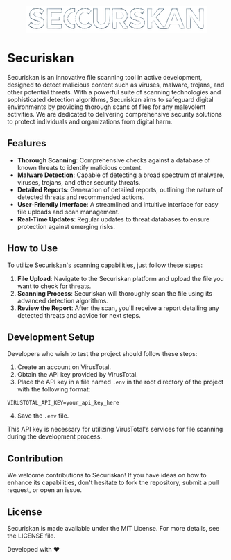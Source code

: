 <p align="center">
  <img src="public/imgs/logo.png" alt="Securiskan Logo"/>
</p>

# Securiskan

Securiskan is an innovative file scanning tool in active development, designed to detect malicious content such as viruses, malware, trojans, and other potential threats. With a powerful suite of scanning technologies and sophisticated detection algorithms, Securiskan aims to safeguard digital environments by providing thorough scans of files for any malevolent activities. We are dedicated to delivering comprehensive security solutions to protect individuals and organizations from digital harm.

## Features

- **Thorough Scanning**: Comprehensive checks against a database of known threats to identify malicious content.
- **Malware Detection**: Capable of detecting a broad spectrum of malware, viruses, trojans, and other security threats.
- **Detailed Reports**: Generation of detailed reports, outlining the nature of detected threats and recommended actions.
- **User-Friendly Interface**: A streamlined and intuitive interface for easy file uploads and scan management.
- **Real-Time Updates**: Regular updates to threat databases to ensure protection against emerging risks.

## How to Use

To utilize Securiskan's scanning capabilities, just follow these steps:

1. **File Upload**: Navigate to the Securiskan platform and upload the file you want to check for threats.
2. **Scanning Process**: Securiskan will thoroughly scan the file using its advanced detection algorithms.
3. **Review the Report**: After the scan, you'll receive a report detailing any detected threats and advice for next steps.

## Development Setup

Developers who wish to test the project should follow these steps:

1. Create an account on VirusTotal.
2. Obtain the API key provided by VirusTotal.
3. Place the API key in a file named `.env` in the root directory of the project with the following format:
```
VIRUSTOTAL_API_KEY=your_api_key_here
```
4. Save the `.env` file.

This API key is necessary for utilizing VirusTotal's services for file scanning during the development process.


## Contribution

We welcome contributions to Securiskan! If you have ideas on how to enhance its capabilities, don't hesitate to fork the repository, submit a pull request, or open an issue.

## License

Securiskan is made available under the MIT License. For more details, see the LICENSE file.

Developed with ❤️
